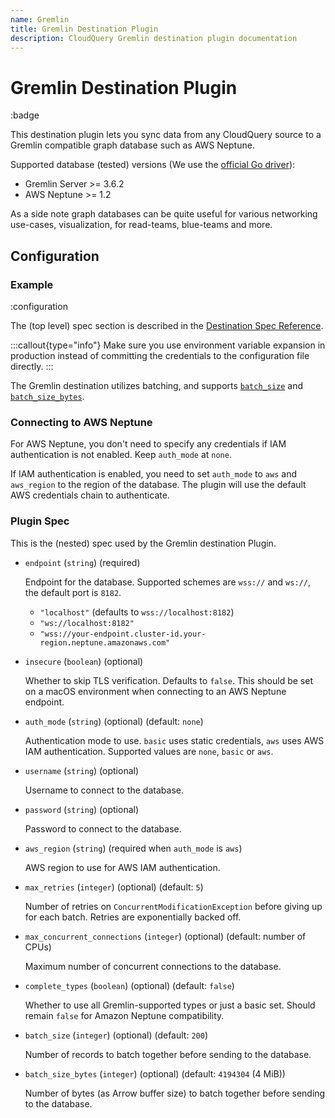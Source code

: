 ```yaml
---
name: Gremlin
title: Gremlin Destination Plugin
description: CloudQuery Gremlin destination plugin documentation
---
```

# Gremlin Destination Plugin

:badge

This destination plugin lets you sync data from any CloudQuery source to a Gremlin compatible graph database such as AWS Neptune.

Supported database (tested) versions (We use the [official Go driver](https://github.com/apache/tinkerpop/tree/master/gremlin-go)):

- Gremlin Server >= 3.6.2
- AWS Neptune >= 1.2

As a side note graph databases can be quite useful for various networking use-cases, visualization, for read-teams, blue-teams and more.

## Configuration

### Example

:configuration

The (top level) spec section is described in the [Destination Spec Reference](/docs/reference/destination-spec).

:::callout{type="info"}
Make sure you use environment variable expansion in production instead of committing the credentials to the configuration file directly.
:::

The Gremlin destination utilizes batching, and supports [`batch_size`](/docs/reference/destination-spec#batch_size) and [`batch_size_bytes`](/docs/reference/destination-spec#batch_size_bytes).

### Connecting to AWS Neptune

For AWS Neptune, you don't need to specify any credentials if IAM authentication is not enabled. Keep `auth_mode` at `none`.

If IAM authentication is enabled, you need to set `auth_mode` to `aws` and `aws_region` to the region of the database. The plugin will use the default AWS credentials chain to authenticate.

### Plugin Spec

This is the (nested) spec used by the Gremlin destination Plugin.

- `endpoint` (`string`) (required)

  Endpoint for the database. Supported schemes are `wss://` and `ws://`, the default port is `8182`.

  - `"localhost"` (defaults to `wss://localhost:8182`)
  - `"ws://localhost:8182"`
  - `"wss://your-endpoint.cluster-id.your-region.neptune.amazonaws.com"`

- `insecure` (`boolean`) (optional)

  Whether to skip TLS verification. Defaults to `false`. This should be set on a macOS environment when connecting to an AWS Neptune endpoint.

- `auth_mode` (`string`) (optional) (default: `none`)

  Authentication mode to use. `basic` uses static credentials, `aws` uses AWS IAM authentication.
  Supported values are `none`, `basic` or `aws`.

- `username` (`string`) (optional)

  Username to connect to the database.

- `password` (`string`) (optional)

  Password to connect to the database.

- `aws_region` (`string`) (required when `auth_mode` is `aws`)

  AWS region to use for AWS IAM authentication.

- `max_retries` (`integer`) (optional) (default: `5`)

  Number of retries on `ConcurrentModificationException` before giving up for each batch.
  Retries are exponentially backed off.

- `max_concurrent_connections` (`integer`) (optional) (default: number of CPUs)

  Maximum number of concurrent connections to the database.

- `complete_types` (`boolean`) (optional) (default: `false`)

  Whether to use all Gremlin-supported types or just a basic set.
  Should remain `false` for Amazon Neptune compatibility.

- `batch_size` (`integer`) (optional) (default: `200`)

  Number of records to batch together before sending to the database.

- `batch_size_bytes` (`integer`) (optional) (default: `4194304` (4 MiB))

  Number of bytes (as Arrow buffer size) to batch together before sending to the database.
